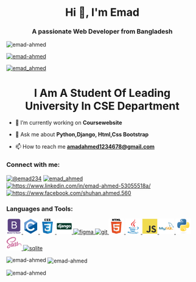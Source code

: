<h1 align="center">Hi 👋, I'm Emad</h1>
<h3 align="center">A passionate Web Developer from Bangladesh</h3>

<p align="left"> <img src="https://komarev.com/ghpvc/?username=emad-ahmed&label=Profile%20views&color=0e75b6&style=flat" alt="emad-ahmed" /> </p>

<p align="left"> <a href="https://github.com/ryo-ma/github-profile-trophy"><img src="https://github-profile-trophy.vercel.app/?username=emad-ahmed" alt="emad-ahmed" /></a> </p>

<p align="left"> <a href="https://twitter.com/emad_ahmed" target="blank"><img src="https://img.shields.io/twitter/follow/emad_ahmed?logo=twitter&style=for-the-badge" alt="emad_ahmed" /></a> </p>

<h1 align="center">I Am A Student Of Leading University In CSE Department</h1>


- 🔭 I’m currently working on **Coursewebsite**

- 💬 Ask me about **Python,Django, Html,Css Bootstrap**

- 📫 How to reach me **amadahmed1234678@gmail.com**

<h3 align="left">Connect with me:</h3>
<p align="left">
<a href="https://codepen.io/@emad234" target="blank"><img align="center" src="https://cdn.jsdelivr.net/npm/simple-icons@3.0.1/icons/codepen.svg" alt="@emad234" height="30" width="40" /></a>
<a href="https://twitter.com/EAhmed234" target="blank"><img align="center" src="https://cdn.jsdelivr.net/npm/simple-icons@3.0.1/icons/twitter.svg" alt="emad_ahmed" height="30" width="40" /></a>
<a href="https://www.linkedin.com/in/emad-ahmed-53055518a/" target="blank"><img align="center" src="https://cdn.jsdelivr.net/npm/simple-icons@3.0.1/icons/linkedin.svg" alt="https://www.linkedin.com/in/emad-ahmed-53055518a/" height="30" width="40" /></a>
<a href="https://www.facebook.com/shuhan.ahmed.560" target="blank"><img align="center" src="https://cdn.jsdelivr.net/npm/simple-icons@3.0.1/icons/facebook.svg" alt="https://www.facebook.com/shuhan.ahmed.560" height="30" width="40" /></a>
</p>

<h3 align="left">Languages and Tools:</h3>
<p align="left"> <a href="https://getbootstrap.com" target="_blank"> <img src="https://raw.githubusercontent.com/devicons/devicon/master/icons/bootstrap/bootstrap-plain-wordmark.svg" alt="bootstrap" width="40" height="40"/> </a> <a href="https://www.cprogramming.com/" target="_blank"> <img src="https://raw.githubusercontent.com/devicons/devicon/master/icons/c/c-original.svg" alt="c" width="40" height="40"/> </a> <a href="https://www.w3schools.com/css/" target="_blank"> <img src="https://raw.githubusercontent.com/devicons/devicon/master/icons/css3/css3-original-wordmark.svg" alt="css3" width="40" height="40"/> </a> <a href="https://www.djangoproject.com/" target="_blank"> <img src="https://raw.githubusercontent.com/devicons/devicon/master/icons/django/django-original.svg" alt="django" width="40" height="40"/> </a> <a href="https://www.figma.com/" target="_blank"> <img src="https://www.vectorlogo.zone/logos/figma/figma-icon.svg" alt="figma" width="40" height="40"/> </a> <a href="https://git-scm.com/" target="_blank"> <img src="https://www.vectorlogo.zone/logos/git-scm/git-scm-icon.svg" alt="git" width="40" height="40"/> </a> <a href="https://www.w3.org/html/" target="_blank"> <img src="https://raw.githubusercontent.com/devicons/devicon/master/icons/html5/html5-original-wordmark.svg" alt="html5" width="40" height="40"/> </a> <a href="https://www.java.com" target="_blank"> <img src="https://raw.githubusercontent.com/devicons/devicon/master/icons/java/java-original.svg" alt="java" width="40" height="40"/> </a> <a href="https://developer.mozilla.org/en-US/docs/Web/JavaScript" target="_blank"> <img src="https://raw.githubusercontent.com/devicons/devicon/master/icons/javascript/javascript-original.svg" alt="javascript" width="40" height="40"/> </a> <a href="https://www.mysql.com/" target="_blank"> <img src="https://raw.githubusercontent.com/devicons/devicon/master/icons/mysql/mysql-original-wordmark.svg" alt="mysql" width="40" height="40"/> </a> <a href="https://www.python.org" target="_blank"> <img src="https://raw.githubusercontent.com/devicons/devicon/master/icons/python/python-original.svg" alt="python" width="40" height="40"/> </a> <a href="https://sass-lang.com" target="_blank"> <img src="https://raw.githubusercontent.com/devicons/devicon/master/icons/sass/sass-original.svg" alt="sass" width="40" height="40"/> </a> <a href="https://www.sqlite.org/" target="_blank"> <img src="https://www.vectorlogo.zone/logos/sqlite/sqlite-icon.svg" alt="sqlite" width="40" height="40"/> </a> </p>

<p><img align="left" src="https://github-readme-stats.vercel.app/api/top-langs?username=emad-ahmed&show_icons=true&locale=en&layout=compact" alt="emad-ahmed" /></p>

<p>&nbsp;<img align="center" src="https://github-readme-stats.vercel.app/api?username=emad-ahmed&show_icons=true&locale=en" alt="emad-ahmed" /></p>

<p><img align="center" src="https://github-readme-streak-stats.herokuapp.com/?user=emad-ahmed&" alt="emad-ahmed" /></p>
